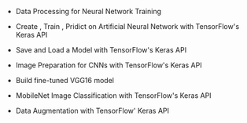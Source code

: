  - Data Processing for Neural Network Training
   
  - Create  , Train , Pridict on Artificial Neural Network with
   TensorFlow's Keras API
   
  - Save and Load a Model with TensorFlow's Keras API
   
 -  Image Preparation for CNNs with TensorFlow's Keras API
   
  - Build fine-tuned VGG16 model
   
  - MobileNet Image Classification with TensorFlow's Keras API
   
   - Data Augmentation with TensorFlow' Keras API
